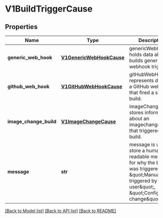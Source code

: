 # V1BuildTriggerCause

## Properties
Name | Type | Description | Notes
------------ | ------------- | ------------- | -------------
**generic_web_hook** | [**V1GenericWebHookCause**](V1GenericWebHookCause.md) | genericWebHook holds data about a builds generic webhook trigger. | [optional] 
**github_web_hook** | [**V1GitHubWebHookCause**](V1GitHubWebHookCause.md) | gitHubWebHook represents data for a GitHub webhook that fired a specific build. | [optional] 
**image_change_build** | [**V1ImageChangeCause**](V1ImageChangeCause.md) | imageChangeBuild stores information about an imagechange event that triggered a new build. | [optional] 
**message** | **str** | message is used to store a human readable message for why the build was triggered. E.g.: \&quot;Manually triggered by user\&quot;, \&quot;Configuration change\&quot;,etc. | [optional] 

[[Back to Model list]](../README.md#documentation-for-models) [[Back to API list]](../README.md#documentation-for-api-endpoints) [[Back to README]](../README.md)


